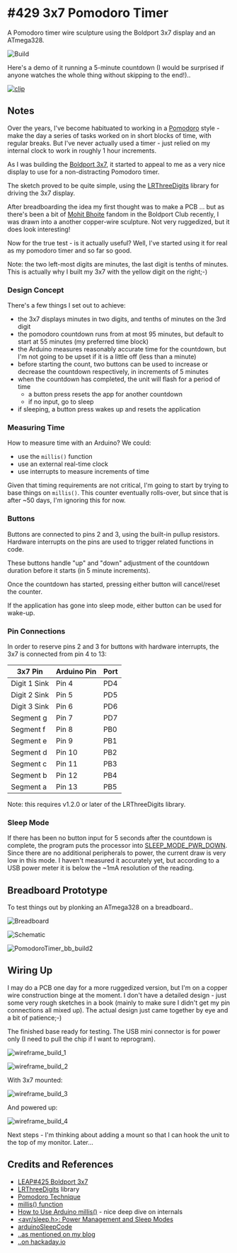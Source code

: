 # #429 3x7 Pomodoro Timer

A Pomodoro timer wire sculpture using the Boldport 3x7 display and an ATmega328.

![Build](./assets/PomodoroTimer_build.jpg?raw=true)

Here's a demo of it running a 5-minute countdown (I would be surprised if anyone watches the whole thing without skipping to the end!)..

[![clip](https://img.youtube.com/vi/ZsGqnc2DhiA/0.jpg)](https://www.youtube.com/watch?v=ZsGqnc2DhiA)

## Notes

Over the years, I've become habituated to working in a [Pomodoro](https://en.wikipedia.org/wiki/Pomodoro_Technique) style -
make the day a series of tasks worked on in short blocks of time, with regular breaks.
But I've never actually used a timer - just relied on my internal clock to work in roughly 1 hour increments.

As I was building the [Boldport 3x7](../), it started to appeal to me as a very nice display to use for a non-distracting Pomodoro timer.

The sketch proved to be quite simple, using the [LRThreeDigits](https://github.com/LuckyResistor/LRThreeDigits) library for driving the 3x7 display.

After breadboarding the idea my first thought was to make a PCB ... but as there's been a bit of
[Mohit Bhoite](https://twitter.com/MohitBhoite) fandom in the Boldport Club recently, I was drawn into a another copper-wire sculpture.
Not very ruggedized, but it does look interesting!

Now for the true test - is it actually useful? Well, I've started using it for real as my pomodoro timer and so far so good.

Note: the two left-most digits are minutes, the last digit is tenths of minutes. This is actually why I built my 3x7 with the yellow
digit on the right;-)

### Design Concept

There's a few things I set out to achieve:

* the 3x7 displays minutes in two digits, and tenths of minutes on the 3rd digit
* the pomodoro countdown runs from at most 95 minutes, but default to start at 55 minutes (my preferred time block)
* the Arduino measures reasonably accurate time for the countdown, but I'm not going to be upset if it is a little off (less than a minute)
* before starting the count, two buttons can be used to increase or decrease the countdown respectively, in increments of 5 minutes
* when the countdown has completed, the unit will flash for a period of time
    - a button press resets the app for another countdown
    - if no input, go to sleep
* if sleeping, a button press wakes up and resets the application


### Measuring Time

How to measure time with an Arduino? We could:

* use the `millis()` function
* use an external real-time clock
* use interrupts to measure increments of time

Given that timing requirements are not critical, I'm going to start by trying to base things on `millis()`.
This counter eventually rolls-over, but since that is after ~50 days, I'm ignoring this for now.

### Buttons

Buttons are connected to pins 2 and 3, using the built-in pullup resistors.
Hardware interrupts on the pins are used to trigger related functions in code.

These buttons handle "up" and "down" adjustment of the countdown duration before it starts (in 5 minute increments).

Once the countdown has started, pressing either button will cancel/reset the counter.

If the application has gone into sleep mode, either button can be used for wake-up.


### Pin Connections

In order to reserve pins 2 and 3 for buttons with hardware interrupts, the 3x7 is connected from pin 4 to 13:

| 3x7 Pin      | Arduino Pin | Port |
|--------------|-------------|------|
| Digit 1 Sink | Pin 4       | PD4  |
| Digit 2 Sink | Pin 5       | PD5  |
| Digit 3 Sink | Pin 6       | PD6  |
| Segment g    | Pin 7       | PD7  |
| Segment f    | Pin 8       | PB0  |
| Segment e    | Pin 9       | PB1  |
| Segment d    | Pin 10      | PB2  |
| Segment c    | Pin 11      | PB3  |
| Segment b    | Pin 12      | PB4  |
| Segment a    | Pin 13      | PB5  |

Note: this requires v1.2.0 or later of the LRThreeDigits library.

### Sleep Mode

If there has been no button input for 5 seconds after the countdown is complete, the program puts the processor into
[SLEEP_MODE_PWR_DOWN](https://www.nongnu.org/avr-libc/user-manual/group__avr__sleep.html).
Since there are no additional peripherals to power, the current draw is very low in this mode.
I haven't measured it accurately yet, but according to a USB power meter it is below the ~1mA resolution of the reading.


## Breadboard Prototype

To test things out by plonking an ATmega328 on a breadboard..

![Breadboard](./assets/PomodoroTimer_bb.jpg?raw=true)

![Schematic](./assets/PomodoroTimer_schematic.jpg?raw=true)

![PomodoroTimer_bb_build2](./assets/PomodoroTimer_bb_build2.jpg?raw=true)

## Wiring Up

I may do a PCB one day for a more ruggedized version, but I'm on a copper wire construction binge at the moment.
I don't have a detailed design - just some very rough sketches in a book (mainly to make sure I didn't get
my pin connections all mixed up). The actual design just came together by eye and a bit of patience;-)

The finished base ready for testing. The USB mini connector is for power only (I need to pull the chip if I want to reprogram).

![wireframe_build_1](./assets/wireframe_build_1.jpg?raw=true)

![wireframe_build_2](./assets/wireframe_build_2.jpg?raw=true)

With 3x7 mounted:

![wireframe_build_3](./assets/wireframe_build_3.jpg?raw=true)

And powered up:

![wireframe_build_4](./assets/wireframe_build_4.jpg?raw=true)


Next steps - I'm thinking about adding a mount so that I can hook the unit to the top of my monitor. Later...

## Credits and References

* [LEAP#425 Boldport 3x7](../)
* [LRThreeDigits](https://github.com/LuckyResistor/LRThreeDigits) library
* [Pomodoro Technique](https://en.wikipedia.org/wiki/Pomodoro_Technique)
* [millis() function](https://www.arduino.cc/reference/en/language/functions/time/millis/)
* [How to Use Arduino millis()](https://www.best-microcontroller-projects.com/arduino-millis.html) - nice deep dive on internals
* [<avr/sleep.h>: Power Management and Sleep Modes](https://www.nongnu.org/avr-libc/user-manual/group__avr__sleep.html)
* [arduinoSleepCode](https://playground.arduino.cc/Learning/arduinoSleepCode)
* [..as mentioned on my blog](https://blog.tardate.com/2018/10/leap429-3x7-pomodoro-timer.html)
* [..on hackaday.io](https://hackaday.io/project/162699-3x7-flip-top-pomodoro-timer)
